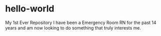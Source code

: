 # hello-world
My 1st Ever Repository
I have been a Emergency Room RN for the past 14 years and am now looking to do something that truly interests me.
